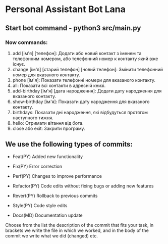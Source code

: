 # Personal Assistant Bot Lana

## Start bot command - python3 src/main.py

### Now commands:

1. add [ім'я] [телефон]: Додати або новий контакт з іменем та телефонним номером, або телефонний номер к контакту який вже існує.
2. change [ім'я] [старий телефон] [новий телефон]: Змінити телефонний номер для вказаного контакту.
3. phone [ім'я]: Показати телефонні номери для вказаного контакту.
4. all: Показати всі контакти в адресній книзі.
5. add-birthday [ім'я] [дата народження]: Додати дату народження для вказаного контакту.
6. show-birthday [ім'я]: Показати дату народження для вказаного контакту.
7. birthdays: Показати дні народження, які відбудуться протягом наступного тижня.
8. hello: Отримати вітання від бота.
9. close або exit: Закрити програму.

## We use the following types of commits:

- Feat(PY) Added new functionality

- Fix(PY) Error correction

- Perf(PY) Changes to improve performance

- Refactor(PY) Code edits without fixing bugs or adding new features

- Revert(PY) Rollback to previous commits

- Style(PY) Code style edits

- Docs(MD) Documentation update

Choose from the list the description of the commit that fits your task, in brackets we write the file in which we worked, and in the body of the commit we write what we did (changed) etc.
